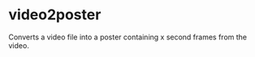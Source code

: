 video2poster
============

Converts a video file into a poster containing x second frames from the video.
